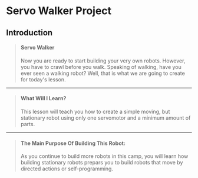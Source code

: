 # Servo Walker Project 
## Introduction
> #### Servo Walker 
> Now you are ready to start building your very own robots. However, you have to crawl before you walk. Speaking of walking, have you ever seen a walking robot? Well, that is what we are going to create for today's lesson.

---

> #### What Will I Learn?
> This lesson will teach you how to create a simple moving, but stationary robot using only one servomotor and a minimum amount of parts.

---

> #### The Main Purpose Of Building This Robot:
> As you continue to build more robots in this camp, you will learn how building stationary robots prepars you to build robots that move by directed actions or self-programming.

